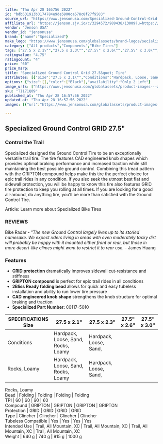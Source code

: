 ```yaml
---
title: "Thu Apr 28 165756 2022"
id: "bdb531913b3174784e9de5900ca578c8f27f9503"
source_url: "https://www.jensonusa.com/Specialized-Ground-Control-Grid-275-Tire"
affiliate_url: "https://jenson.sjv.io/c/3294572/989438/13009?u=https://www.jensonusa.com/Specialized-Ground-Control-Grid-275-Tire"
vendor: "Jenson USA"
vendor_id: "jensonusa"
brand: {"name":"Specialized"}
make_logo: "https://www.jensonusa.com/globalassets/brand-logos/secialized-logo.png"
category: ["All products","Components","Bike Tires"]
tags: ["27.5 x 2.1\"","27.5 x 2.3\"","27.5\" x 2.6\"","27.5\" x 3.0\"","Hardpack, Loose, Sand, Rocks, Loamy","Hardpack, Loose, Sand, Rocks, Loamy","Hardpack, Loose, Sand, Rocks, Loamy","Hardpack, Loose, Sand, Rocks, Loamy","Folding","Folding","Folding","Folding","60","60","60","60","GRIPTON","GRIPTON","GRIPTON","GRIPTON","GRID","GRID","GRID","GRID","Clincher","Clincher","Clincher","Clincher","Yes","Yes","Yes","Yes","Trail, All Mountain, XC","Trail, All Mountain, XC","Trail, All Mountain, XC","Trail, All Mountain, XC","640 g","740 g","915 g","1000 g"]
ratingvalue: "4.75"
ratingcount: "4"
price: "60"
price_msrp: 
title: "Specialized Ground Control Grid 27.5&quot; Tire"
attributes: [{"Size":"27.5 x 2.1\"","Conditions":"Hardpack, Loose, Sand, Rocks, Loamy","Bead":"Folding","TPI":"60","Compound":"GRIPTON","Protection":"GRID","Type":"Clincher","Tubeless Compatible":"Yes","Intended Use":"Trail, All Mountain, XC","Weight":"640 g"}]
options: {"size":[],"color":["Black"],"availability":"Only 2 Left"}
image_urls: ["https://www.jensonusa.com/globalassets/product-images---all-assets/specialized/ti171q09-black.jpg"]
sku: "TI171Q09"
published_at: "Thu Apr 28 16:57:56 2022"
updated_at: "Thu Apr 28 16:57:56 2022"
images: [{"url":"https://www.jensonusa.com/globalassets/product-images---all-assets/specialized/ti171q09-black.jpg","path":"full/6187f3013af17f379fef1906cfb506e37a8de85a.jpg","checksum":"21eb68eba38066c05bf356b35971596d","status":"downloaded"}]

---
```

## Specialized Ground Control GRID 27.5"

### Control the Trail

Specialized designed the Ground Control Tire to be an exceptionally versatile
trail tire. The tire features CAD engineered knob shapes which provides
optimal braking performance and increased traction while still maintaining the
best possible ground control. Combining this tread pattern with the GRIPTON
compound helps make this tire the perfect choice for epic trail rides in any
condition. If you also seek the utmost best flat and sidewall protection, you
will be happy to know this tire also features GRID tire protection to keep you
rolling at all times. If you are looking for a good all-around, do anything
tire, you'll be more than satisfied with the Ground Control Tire.

Article: Learn more about Specialized Bike Tires

### REVIEWS

Bike Radar \- _"The new Ground Control largely lives up to its storied
namesake. We expect riders living in areas with even moderately tacky dirt
will probably be happy with it mounted either front or rear, but those in more
desert-like climes might want to restrict it to rear use._ \- James Huang

### Features

  * **GRID protection** dramatically improves sidewall cut-resistance and stiffness
  * **GRIPTON compound** is perfect for epic trail rides in all conditions
  * **2Bliss Ready folding bead** allows for quick and easy tubeless installation and ability to run lower tire pressure
  * **CAD engineered knob shape** strengthens the knob structure for optimal braking and traction
  * **Specialized Part Number:** 00117-5010

SPECIFICATIONS Size | 27.5 x 2.1" | 27.5 x 2.3" | 27.5" x 2.6" | 27.5" x 3.0"  
---|---|---|---|---  
Conditions | Hardpack, Loose, Sand, Rocks, Loamy | Hardpack, Loose, Sand,
Rocks, Loamy | Hardpack, Loose, Sand, Rocks, Loamy | Hardpack, Loose, Sand,
Rocks, Loamy  
Bead | Folding | Folding | Folding | Folding  
TPI | 60 | 60 | 60 | 60  
Compound | GRIPTON | GRIPTON | GRIPTON | GRIPTON  
Protection | GRID | GRID | GRID | GRID  
Type | Clincher | Clincher | Clincher | Clincher  
Tubeless Compatible | Yes | Yes | Yes | Yes  
Intended Use | Trail, All Mountain, XC | Trail, All Mountain, XC | Trail, All
Mountain, XC | Trail, All Mountain, XC  
Weight | 640 g | 740 g | 915 g | 1000 g


